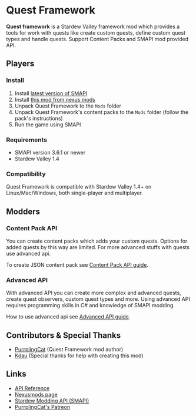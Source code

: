﻿# Quest Framework

**Quest framework** is a Stardew Valley framework mod which provides a tools for work with quests like create custom quests, define custom quest types and handle quests. Support Content Packs and SMAPI mod provided API.

## Players

### Install

1. Install [latest version of SMAPI](https://smapi.io)
2. Install [this mod from nexus mods](https://www.nexusmods.com/stardewvalley/mods/6414)
3. Unpack Quest Framework to the `Mods` folder
4. Unpack Quest Framework's content packs to the `Mods` folder (follow the pack's instructions)
5. Run the game using SMAPI

### Requirements

- SMAPI version 3.6.1 or newer
- Stardew Valley 1.4

### Compatibility

Quest Framework is compatible with Stardew Valley 1.4+ on Linux/Mac/Windows, both single-player and multiplayer.

## Modders

### Content Pack API

You can create content packs which adds your custom quests. Options for added quests by this way are limited. For more advanced stuffs with quests use advanced api.

To create JSON content pack see [Content Pack API guide](docs/content-pack-guide.md).

### Advanced API

With advanced API you can create more complex and advanced quests, create quest observers, custom quest types and more. Using advanced API requires programming skills in C# and knowledge of SMAPI modding.

How to use advanced api see [Advanced API guide](docs/advanced-api-guide.md).

## Contributors & Special Thanks

- [PurrplingCat](https://www.nexusmods.com/users/68185132) (Quest Framework mod author)
- [Kdau](https://www.nexusmods.com/stardewvalley/users/80928528) (Special thanks for help with creating this mod)

## Links

- [API Reference](https://questframework.purrplingcat.com/api/QuestFramework.html)
- [Nexusmods page](https://www.nexusmods.com/stardewvalley/mods/6414)
- [Stardew Modding API (SMAPI)](https://smapi.io)
- [PurrplingCat's Patreon](https://www.patreon.com/purrplingcat)
